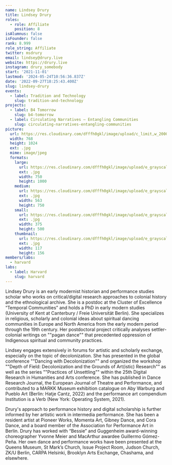 ```yaml
---
name: Lindsey Drury
title: Lindsey Drury
roles:
  - role: Affiliate
    position: 8
isAlumnus: false
isFounder: false
rank: 8.999
role_string: Affiliate
twitter: msdrury
email: lindsey@drury.live
website: https://drury.live
instagram: drury_somebody
start: '2021-11-01'
lastmod: '2024-05-24T10:56:36.837Z'
date: '2022-09-27T18:25:43.400Z'
slug: lindsey-drury
events:
  - label: Tradition and Technology
    slug: tradition-and-technology
projects:
  - label: B4 Tomorrow
    slug: b4-tomorrow
  - label: Circulating Narratives – Entangling Communities
    slug: circulating-narratives-entangling-communities
picture:
  url: https://res.cloudinary.com/dfffh0gkl/image/upload/c_limit,w_2000,h_2000/e_grayscale/v1664295928/portrait_2_Praxis_Social_Imaginaries_5172c2a810.jpg
  width: 768
  height: 1024
  ext: .jpg
  mime: image/jpeg
  formats:
    large:
      url: https://res.cloudinary.com/dfffh0gkl/image/upload/e_grayscale/v1664295930/large_portrait_2_Praxis_Social_Imaginaries_5172c2a810.jpg
      ext: .jpg
      width: 750
      height: 1000
    medium:
      url: https://res.cloudinary.com/dfffh0gkl/image/upload/e_grayscale/v1664295930/medium_portrait_2_Praxis_Social_Imaginaries_5172c2a810.jpg
      ext: .jpg
      width: 563
      height: 750
    small:
      url: https://res.cloudinary.com/dfffh0gkl/image/upload/e_grayscale/v1664295931/small_portrait_2_Praxis_Social_Imaginaries_5172c2a810.jpg
      ext: .jpg
      width: 375
      height: 500
    thumbnail:
      url: https://res.cloudinary.com/dfffh0gkl/image/upload/e_grayscale/v1664295929/thumbnail_portrait_2_Praxis_Social_Imaginaries_5172c2a810.jpg
      ext: .jpg
      width: 117
      height: 156
members/labs:
  - harvard
labs:
  - label: Harvard
    slug: harvard
---
```

Lindsey Drury is an early modernist historian and performance studies scholar who works on critical/digital research approaches to colonial history and the ethnological archive. She is a postdoc at the Cluster of Excellence “Temporal Communities” and holds a PhD in early modern studies (University of Kent at Canterbury / Freie Universität Berlin). She specializes in religious, scholarly and colonial ideas about spiritual dancing communities in Europe and North America from the early modern period through the 19th century. Her postdoctoral project critically analyses settler-colonial writings on ""pagan dance"" that precedented oppression of Indigenous spiritual and community practices. 

Lindsey engages extensively in forums for artistic and scholarly exchange, especially on the topic of decolonization. She has presented in the global conference ""Dancing with Decolonization"" and organized the workshop ""Depth of Field: Decolonization and the Grounds of Art(istic) Research"" as well as the series ""Practices of Unsettling"" within the 25th Digital Research in Humanities and Arts conference. She has published in Dance Research Journal, the European Journal of Theatre and Performance, and contributed to a MARKK Museum exhibition catalogue on Aby Warburg and Pueblo Art (Berlin: Hatje Cantz, 2022) and the performance art compendium Institution is a Verb (New York: Operating System, 2021).

Drury's approach to performance history and digital scholarship is further informed by her artistic work in intermedia performance. She has been a resident artist at Pioneer Works, Momenta Art, Gibney Dance, and Cora Dance, and a board member of the Association for Performance Art in Berlin. Drury has worked with “Bessie” and Guggenheim award-winning choreographer Yvonne Meier and MacArthur awardee Guillermo Gómez- Peña. Her own dance and performance works have been presented at the Queens Museum, St Mark’s Church, Issue Project Room, Judson Church, ZK/U Berlin, CARPA Helsinki, Brooklyn Arts Exchange, Chashama, and elsewhere.